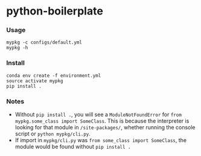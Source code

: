 # python-boilerplate

### Usage

```
mypkg -c configs/default.yml
mypkg -h
```

### Install

```
conda env create -f environment.yml
source activate mypkg
pip install .
```

### Notes

- Without `pip install .`, you will see a `ModuleNotFoundError` for `from mypkg.some_class import SomeClass`. This is because the interpreter is looking for that module in `/site-packages/`, whether running the console script or `python mypkg/cli.py`.
- If import in `mypkg/cli.py` was `from some_class import SomeClass`, the module would be found without `pip install .`
